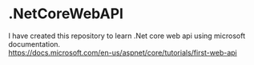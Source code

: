 # .NetCoreWebAPI
I have created this repository to learn .Net core web api using microsoft documentation.  
https://docs.microsoft.com/en-us/aspnet/core/tutorials/first-web-api
